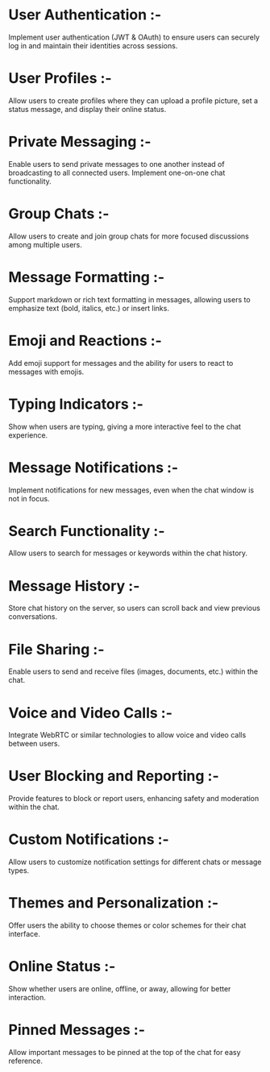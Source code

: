# User Authentication :- 
Implement user authentication (JWT & OAuth) to ensure users can securely log in and maintain their identities across sessions.

# User Profiles :- 
Allow users to create profiles where they can upload a profile picture, set a status message, and display their online status.

# Private Messaging :- 
Enable users to send private messages to one another instead of broadcasting to all connected users.
Implement one-on-one chat functionality.

# Group Chats :- 
Allow users to create and join group chats for more focused discussions among multiple users.

# Message Formatting :- 
Support markdown or rich text formatting in messages, allowing users to emphasize text (bold, italics, etc.) or insert links.

# Emoji and Reactions :- 
Add emoji support for messages and the ability for users to react to messages with emojis.

# Typing Indicators :- 
Show when users are typing, giving a more interactive feel to the chat experience.

# Message Notifications :- 
Implement notifications for new messages, even when the chat window is not in focus.

# Search Functionality :- 
Allow users to search for messages or keywords within the chat history.

# Message History :- 
Store chat history on the server, so users can scroll back and view previous conversations.

# File Sharing :- 
Enable users to send and receive files (images, documents, etc.) within the chat.

# Voice and Video Calls :- 
Integrate WebRTC or similar technologies to allow voice and video calls between users.

# User Blocking and Reporting :- 
Provide features to block or report users, enhancing safety and moderation within the chat.

# Custom Notifications :- 
Allow users to customize notification settings for different chats or message types.

# Themes and Personalization :- 
Offer users the ability to choose themes or color schemes for their chat interface.

# Online Status :- 
Show whether users are online, offline, or away, allowing for better interaction.

# Pinned Messages :- 
Allow important messages to be pinned at the top of the chat for easy reference.